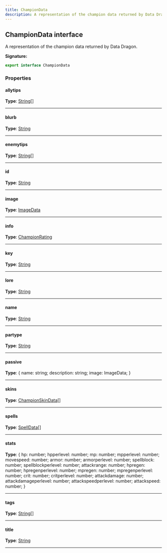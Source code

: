 ```yaml
---
title: ChampionData
description: A representation of the champion data returned by Data Dragon.
---
```


## ChampionData interface

A representation of the champion data returned by Data Dragon.

**Signature:**

```ts
export interface ChampionData 
```

### Properties

#### allytips



**Type**: [String](https://developer.mozilla.org/en-US/docs/Web/JavaScript/Reference/Global_Objects/String)[]

---

#### blurb



**Type**: [String](https://developer.mozilla.org/en-US/docs/Web/JavaScript/Reference/Global_Objects/String)

---

#### enemytips



**Type**: [String](https://developer.mozilla.org/en-US/docs/Web/JavaScript/Reference/Global_Objects/String)[]

---

#### id



**Type**: [String](https://developer.mozilla.org/en-US/docs/Web/JavaScript/Reference/Global_Objects/String)

---

#### image



**Type**: [ImageData](/shieldbow/api/ImageData.md)

---

#### info



**Type**: [ChampionRating](/shieldbow/api/ChampionRating.md)

---

#### key



**Type**: [String](https://developer.mozilla.org/en-US/docs/Web/JavaScript/Reference/Global_Objects/String)

---

#### lore



**Type**: [String](https://developer.mozilla.org/en-US/docs/Web/JavaScript/Reference/Global_Objects/String)

---

#### name



**Type**: [String](https://developer.mozilla.org/en-US/docs/Web/JavaScript/Reference/Global_Objects/String)

---

#### partype



**Type**: [String](https://developer.mozilla.org/en-US/docs/Web/JavaScript/Reference/Global_Objects/String)

---

#### passive



**Type**: {         name: string;         description: string;         image: ImageData;     }

---

#### skins



**Type**: [ChampionSkinData](/shieldbow/api/ChampionSkinData.md)[]

---

#### spells



**Type**: [SpellData](/shieldbow/api/SpellData.md)[]

---

#### stats



**Type**: {         hp: number;         hpperlevel: number;         mp: number;         mpperlevel: number;         movespeed: number;         armor: number;         armorperlevel: number;         spellblock: number;         spellblockperlevel: number;         attackrange: number;         hpregen: number;         hpregenperlevel: number;         mpregen: number;         mpregenperlevel: number;         crit: number;         critperlevel: number;         attackdamage: number;         attackdamageperlevel: number;         attackspeedperlevel: number;         attackspeed: number;     }

---

#### tags



**Type**: [String](https://developer.mozilla.org/en-US/docs/Web/JavaScript/Reference/Global_Objects/String)[]

---

#### title



**Type**: [String](https://developer.mozilla.org/en-US/docs/Web/JavaScript/Reference/Global_Objects/String)

---

